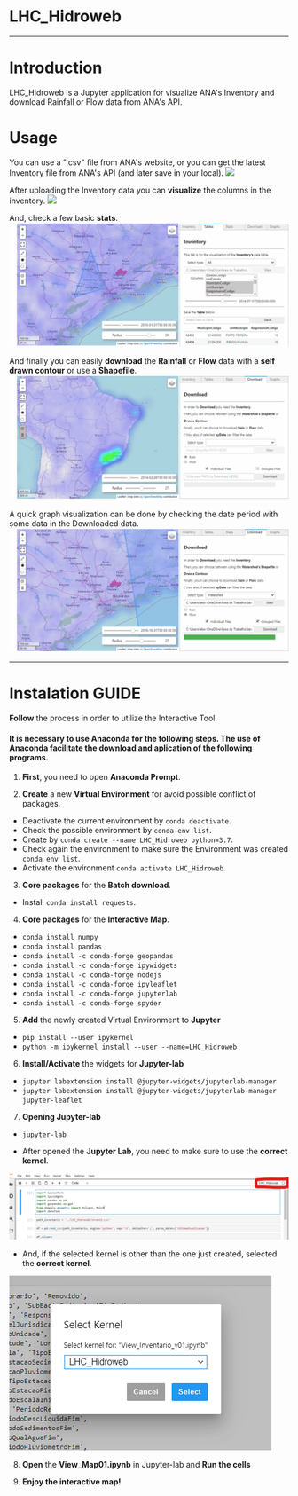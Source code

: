 # LHC_Hidroweb
---------------------
# Introduction

LHC_Hidroweb is a Jupyter application for visualize ANA's Inventory and download Rainfall or Flow data from ANA's API.

# Usage

You can use a ".csv" file from ANA's website, or you can get the latest Inventory file from ANA's API (and later save in your local).
![](https://github.com/alexnaoki/LHC_Hidroweb/blob/master/gifs/inventario01_v2.gif)

After uploading the Inventory data you can **visualize** the columns in the inventory.
![](https://github.com/alexnaoki/LHC_Hidroweb/blob/master/gifs/tables01_v2.gif)

And, check a few basic **stats**.
![](https://github.com/alexnaoki/LHC_Hidroweb/blob/master/gifs/stats01_v2.gif)

And finally you can easily **download** the **Rainfall** or **Flow** data with a **self drawn contour** or use a **Shapefile**.
![](https://github.com/alexnaoki/LHC_Hidroweb/blob/master/gifs/download01_v2.gif)

A quick graph visualization can be done by checking the date period with some data in the Downloaded data.
![](https://github.com/alexnaoki/LHC_Hidroweb/blob/master/gifs/graphs01_v2.gif)

--------------------------------------

# Instalation GUIDE
**Follow** the process in order to utilize the Interactive Tool.

#### It is **necessary** to use Anaconda for the following steps. The use of Anaconda facilitate the download and aplication of the following programs.

1. **First**, you need to open **Anaconda Prompt**.

2. **Create** a new **Virtual Environment** for avoid possible conflict of packages.
  - Deactivate the current environment by `conda deactivate`.
  - Check the possible environment by `conda env list`.
  - Create by `conda create --name LHC_Hidroweb python=3.7`.
  - Check again the environment to make sure the Environment was created `conda env list`.
  - Activate the environment `conda activate LHC_Hidroweb`.


3. **Core packages** for the **Batch download**.
  - Install `conda install requests`.
  
4. **Core packages** for the **Interactive Map**.
  - `conda install numpy`
  - `conda install pandas`
  - `conda install -c conda-forge geopandas`
  - `conda install -c conda-forge ipywidgets`
  - `conda install -c conda-forge nodejs`
  - `conda install -c conda-forge ipyleaflet`
  - `conda install -c conda-forge jupyterlab`
  - `conda install -c conda-forge spyder`
  
5. **Add** the newly created Virtual Environment to **Jupyter**
  - `pip install --user ipykernel`
  - `python -m ipykernel install --user --name=LHC_Hidroweb`
  
6. **Install/Activate** the widgets for **Jupyter-lab**
  - `jupyter labextension install @jupyter-widgets/jupyterlab-manager`
  - `jupyter labextension install @jupyter-widgets/jupyterlab-manager jupyter-leaflet`

7. **Opening Jupyter-lab**
  - `jupyter-lab`
  
  - After opened the **Jupyter Lab**, you need to make sure to use the **correct kernel**.

![alt text](https://github.com/alexnaoki/LHC_Hidroweb/blob/master/imgs/fig03.jpg)

  - And, if the selected kernel is other than the one just created, selected the **correct kernel**.

![alt text](https://github.com/alexnaoki/LHC_Hidroweb/blob/master/imgs/fig02.PNG)

8. **Open** the **View_Map01.ipynb** in Jupyter-lab and **Run the cells**

9. **Enjoy the interactive map!**
